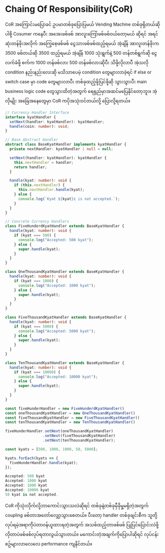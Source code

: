 # Chaing Of Responsibility(CoR)

CoR အကြောင်းမပြောခင် ဥပမာတစ်ခုပြောပြမယ် Vending Machine တစ်ခုရှိတယ်ဆိုပါစို့ Cosumer ကနေပီး အအေးဖစ်ဖစ် အာလူးကြော်ဖစ်ဖစ်၀ယ်တော့မယ် ဆိုရင် အရင်ဆုံးတန်ဖိုးအလိုက် အကြွေစေ့ဖစ်ဖစ် ငွေသားဖစ်ဖစ်ထည့်ရမယ် အဲ့ချိန် အာလူးတန်ဖိုးက
3500 ဖစ်တယ်ဆို 3500 ထည့်ရမယ် အဲ့ချိန် 1000 သုံးရွက်နဲ့ 500 တန်တစ်ရွက်ဆို ငွေလက်ခံဖို့ စက်က 1000 တန်ဖစ်လား 500 တန်ဖစ်လားဆိုပီး သိဖို့လိုလာပီ အဲ့သလို condition နည်းနည်းလေးဆို မသိသာပေမဲ့ condition တွေများလာခဲ့ရင် if else or switch case မှာ code တွေများလာပီး တစ်ခုထည့်ဖို့ပြင်ဖို့ဆို သွားသွားပီး main business logic code တွေသွားထိတဲ့အတွက်
ရေရှည်မှာအဆင်မပြေနိုင်တော့ဘူး။ အဲ့လိုမျိုး အခြေအနေတွေမှာ CoR ကပိုအသုံး၀င်တယ်လို့ ပြောလို့ရတယ်။

```typescript
// Currency Handler Interface
interface kyatHandler {
  setNext(handler: kyatHandler): kyatHandler;
  handle(coin: number): void;
}
```

```typescript
// Base Abstract Handler
abstract class BaseKyatHandler implements kyatHandler {
  private nextHandler: kyatHandler | null = null;

  setNext(handler: kyatHandler): kyatHandler {
    this.nextHandler = handler;
    return handler;
  }

  handle(kyat: number): void {
    if (this.nextHandler) {
      this.nextHandler.handle(kyat);
    } else {
      console.log(`Kyat ${kyat}¢ is not accepted.`);
    }
  }
}
```

```typescript
// Concrete Currency Handlers
class FiveHunderdKyatHandler extends BaseKyatHandler {
  handle(kyat: number): void {
    if (kyat === 500) {
      console.log("Accepted: 500 kyat");
    } else {
      super.handle(kyat);
    }
  }
}

class OneThousandKyatHandler extends BaseKyatHandler {
  handle(kyat: number): void {
    if (kyat === 1000) {
      console.log("Accepted: 1000 kyat");
    } else {
      super.handle(kyat);
    }
  }
}

class FiveThousandKyatHandler extends BaseKyatHandler {
  handle(kyat: number): void {
    if (kyat === 5000) {
      console.log("Accepted: 5000 kyat");
    } else {
      super.handle(kyat);
    }
  }
}

class TenThousandKyatHandler extends BaseKyatHandler {
  handle(kyat: number): void {
    if (kyat === 10000) {
      console.log("Accepted: 10000 kyat");
    } else {
      super.handle(kyat);
    }
  }
}
```

```typescript
const fiveHunderHandler = new FiveHunderdKyatHandler()
const oneThousandKyatHandler = new OneThousandKyatHandler()
const fiveThousandKyatHandler = new FiveThousandKyatHandler()
const tenThousandKyatHandler = new TenThousandKyatHandler()

fiveHunderHandler.setNext(oneThousandKyatHandler)
                 .setNext(fiveThousandKyatHandler)
                 .setNext(tenThousandKyatHandler);

const kyats = [500, 1000, 1000, 50, 5000]; 

kyats.forEach(kyats => {
  fiveHunderHandler.handle(kyat);
});

```

```csharp
Accepted: 500 kyat
Accepted: 1000 kyat
Accepted: 1000 kyat
Accepted: 10000 kyat
50 kyat is not accepted.
```

CoR ကိုသုံးလိုက်လို့ဘာကောင်းသွားသလဲဆိုရင် တစ်ခုနဲ့တစ်ခုမှီခိုမှု့မရှိတဲ့အတွက် coupling ဖစ်တာအတော်လျှော့သွားစေတယ်။
ပီးတော့ handler တစ်ခုချင်းစီက သူတို့လုပ်ရမဲ့အရာကိုပဲတာ၀န်ယူထားရတဲ့အတွက် အသစ်ထည့်တာဖစ်ဖစ် ပြုပြင်ပြောင်းလဲဖို့ လိုတာပဲဖစ်ဖစ်လုပ်ရတာလွယ်သွားတယ်။
မကောင်းတဲ့အချက်ကိုပြောပါဆိုရင် လုပ်ငန်းစဥ်များလာလေလေ performance ကျနိုင်တယ်။